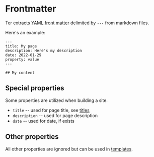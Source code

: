 # Frontmatter

Ter extracts [YAML front matter](https://jekyllrb.com/docs/front-matter/)
delimited by `---` from markdown files.

Here's an example:

```
---
title: My page
description: Here's my description
date: 2022-01-29
property: value
---

## My content
```

## Special properties

Some properties are utilized when building a site.

- `title` -- used for page title, see [titles](titles.md)
- `description` -- used for page description
- `date` -- used for date, if exists

## Other properties

All other properties are ignored but can be used in
[templates](customize/templates.md).
